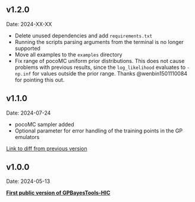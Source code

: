 ## v1.2.0
Date: 2024-XX-XX

- Delete unused dependencies and add `requirements.txt`
- Running the scripts parsing arguments from the terminal is no longer supported
- Move all examples to the `examples` directory
- Fix range of pocoMC uniform prior distributions. This does not cause problems with previous results, since the `log_likelihood` evaluates to `-np.inf` for values outside the prior range. Thanks @wenbin1501110084 for pointing this out.

## v1.1.0
Date: 2024-07-24

- pocoMC sampler added
- Optional parameter for error handling of the training points in the GP emulators

[Link to diff from previous version](https://github.com/Hendrik1704/GPBayesTools-HIC/compare/v1.0.0...v1.1.0)

## v1.0.0
Date: 2024-05-13

**[First public version of GPBayesTools-HIC ](https://github.com/Hendrik1704/GPBayesTools-HIC/releases/tag/v1.0.0)**